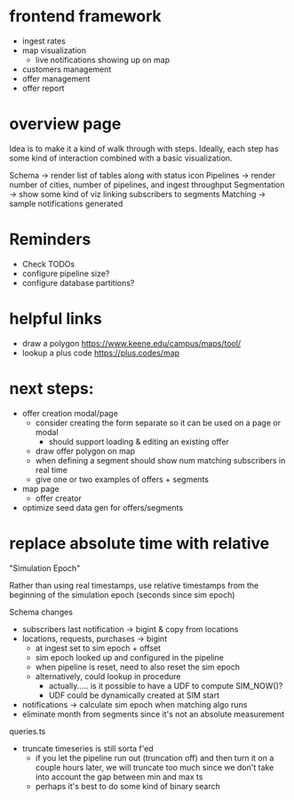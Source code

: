 # frontend framework

- ingest rates
- map visualization
  - live notifications showing up on map
- customers management
- offer management
- offer report

# overview page

Idea is to make it a kind of walk through with steps. Ideally, each step has some kind of interaction combined with a basic visualization.

Schema -> render list of tables along with status icon
Pipelines -> render number of cities, number of pipelines, and ingest throughput
Segmentation -> show some kind of viz linking subscribers to segments
Matching -> sample notifications generated

# Reminders

- Check TODOs
- configure pipeline size?
- configure database partitions?

# helpful links

- draw a polygon
  https://www.keene.edu/campus/maps/tool/
- lookup a plus code
  https://plus.codes/map

# next steps:

- offer creation modal/page
  - consider creating the form separate so it can be used on a page or modal
    - should support loading & editing an existing offer
  - draw offer polygon on map
  - when defining a segment should show num matching subscribers in real time
  - give one or two examples of offers + segments
- map page
  - offer creator
- optimize seed data gen for offers/segments

# replace absolute time with relative

"Simulation Epoch"

Rather than using real timestamps, use relative timestamps from the beginning of the simulation epoch (seconds since sim epoch)

Schema changes

- subscribers last notification -> bigint & copy from locations
- locations, requests, purchases -> bigint
  - at ingest set to sim epoch + offset
  - sim epoch looked up and configured in the pipeline
  - when pipeline is reset, need to also reset the sim epoch
  - alternatively, could lookup in procedure
    - actually..... is it possible to have a UDF to compute SIM_NOW()?
    - UDF could be dynamically created at SIM start
- notifications -> calculate sim epoch when matching algo runs
- eliminate month from segments since it's not an absolute measurement

queries.ts

- truncate timeseries is still sorta f'ed
  - if you let the pipeline run out (truncation off) and then turn it on a couple hours later, we will truncate too much since we don't take into account the gap between min and max ts
  - perhaps it's best to do some kind of binary search
